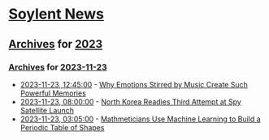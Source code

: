 # [Soylent News](../../../README.md)

## [Archives](../../index.md) for [2023](../index.md)

### [Archives](../../index.md) for [2023-11-23](index.md)

* [2023-11-23, 12:45:00](https://soylentnews.org/article.pl?sid=23/11/22/0340229&from=rss) - [Why Emotions Stirred by Music Create Such Powerful Memories](https://soylentnews.org/article.pl?sid=23/11/22/0340229&from=rss)
* [2023-11-23, 08:00:00](https://soylentnews.org/article.pl?sid=23/11/22/0334206&from=rss) - [North Korea Readies Third Attempt at Spy Satellite Launch](https://soylentnews.org/article.pl?sid=23/11/22/0334206&from=rss)
* [2023-11-23, 03:05:00](https://soylentnews.org/article.pl?sid=23/11/22/0326213&from=rss) - [Mathmeticians Use Machine Learning to Build a Periodic Table of Shapes](https://soylentnews.org/article.pl?sid=23/11/22/0326213&from=rss)
